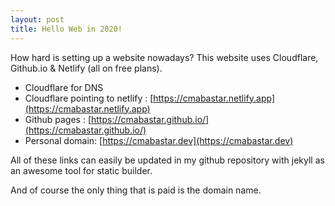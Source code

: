 ```yaml
---
layout: post
title: Hello Web in 2020!
---
```


How hard is setting up a website nowadays?  This website uses Cloudflare, Github.io & Netlify (all on free plans).

  - Cloudflare for DNS
  - Cloudflare pointing to netlify : [https://cmabastar.netlify.app](https://cmabastar.netlify.app)
  - Github pages : [https://cmabastar.github.io/](https://cmabastar.github.io/)
  - Personal domain: [https://cmabastar.dev](https://cmabastar.dev)

All of these links can easily be updated in my github repository with jekyll
as an awesome tool for static builder.

And of course the only thing that is paid is the domain name.
